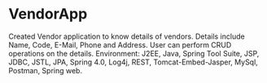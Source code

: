# VendorApp

Created Vendor application to know details of vendors. Details include Name, Code, E-Mail, Phone and Address. User can perform CRUD operations on the details. 
Environment: J2EE, Java, Spring Tool Suite, JSP, JDBC, JSTL, JPA, Spring 4.0, Log4j, REST, Tomcat-Embed-Jasper, MySql, Postman, Spring web.
